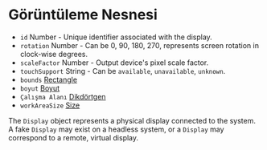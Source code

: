 # Görüntüleme Nesnesi

* `id` Number - Unique identifier associated with the display.
* `rotation` Number - Can be 0, 90, 180, 270, represents screen rotation in clock-wise degrees.
* `scaleFactor` Number - Output device's pixel scale factor.
* `touchSupport` String - Can be `available`, `unavailable`, `unknown`.
* `bounds` [Rectangle](rectangle.md)
* `boyut` [Boyut](size.md)
* `Çalışma Alanı` [Dikdörtgen](rectangle.md)
* `workAreaSize` [Size](size.md)

The `Display` object represents a physical display connected to the system. A fake `Display` may exist on a headless system, or a `Display` may correspond to a remote, virtual display.